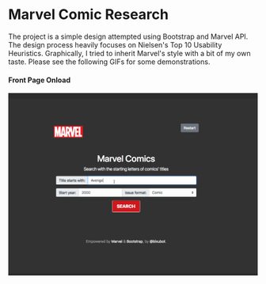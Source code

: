 # Marvel Comic Research

The project is a simple design attempted using Bootstrap and Marvel API. The design process heavily focuses on Nielsen's Top 10 Usability Heuristics. Graphically, I tried to inherit Marvel's style with a bit of my own taste. Please see the following GIFs for some demonstrations.

#### Front Page Onload
![Alt Text](demonstration/0-1.gif)


